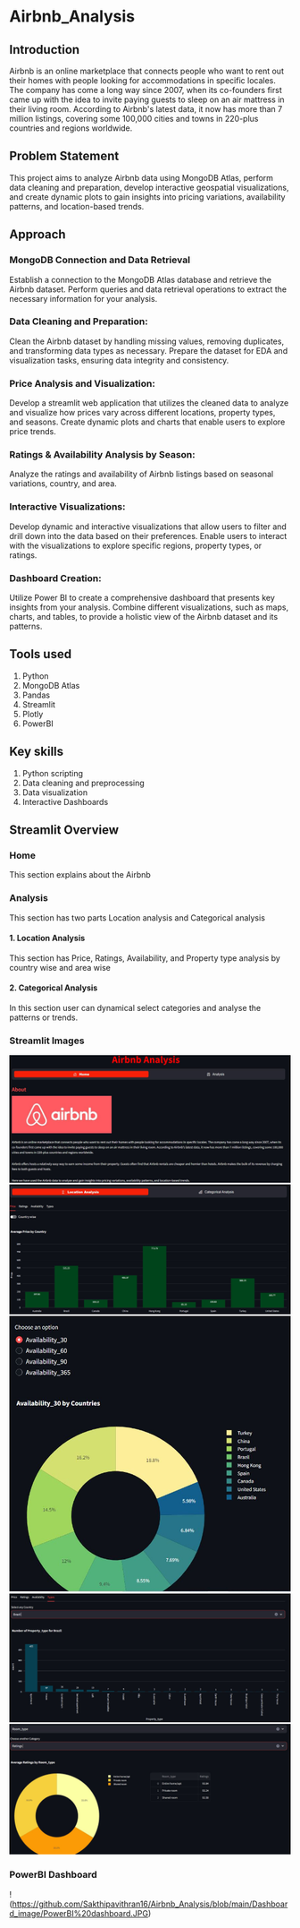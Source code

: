 # Airbnb_Analysis


## Introduction
Airbnb is an online marketplace that connects people who want to rent out their homes with people looking for accommodations in specific locales. 
The company has come a long way since 2007, when its co-founders first came up with the idea to invite paying guests to sleep on an air mattress in their living room. 
According to Airbnb's latest data, it now has more than 7 million listings, covering some 100,000 cities and towns in 220-plus countries and regions worldwide.


## Problem Statement
This project aims to analyze Airbnb data using MongoDB Atlas, perform data cleaning and preparation, develop interactive geospatial visualizations, and create dynamic plots to gain insights into pricing variations, availability patterns, and location-based trends.



## Approach

### MongoDB Connection and Data Retrieval
Establish a connection to the MongoDB Atlas database and retrieve the Airbnb dataset. 
Perform queries and data retrieval operations to extract the necessary information for your analysis.

### Data Cleaning and Preparation: 
Clean the Airbnb dataset by handling missing values, removing duplicates, and transforming data types as necessary. 
Prepare the dataset for EDA and visualization tasks, ensuring data integrity and consistency.

### Price Analysis and Visualization: 
Develop a streamlit web application that utilizes the cleaned data to analyze and visualize how prices vary across different locations, property types, and seasons. 
Create dynamic plots and charts that enable users to explore price trends.

### Ratings & Availability Analysis by Season: 
Analyze the ratings and availability of Airbnb listings based on seasonal variations, country, and area. 

### Interactive Visualizations: 
Develop dynamic and interactive visualizations that allow users to filter and drill down into the data based on their preferences. 
Enable users to interact with the visualizations to explore specific regions, property types, or ratings.

### Dashboard Creation: 
Utilize Power BI to create a comprehensive dashboard that presents key insights from your analysis. 
Combine different visualizations, such as maps, charts, and tables, to provide a holistic view of the Airbnb dataset and its patterns.


## Tools used

1. Python
2. MongoDB Atlas
3. Pandas
4. Streamlit
5. Plotly
6. PowerBI


## Key skills

1. Python scripting
2. Data cleaning and preprocessing
3. Data visualization 
4. Interactive Dashboards


## Streamlit Overview

### Home

This section explains about the Airbnb 

### Analysis

This section has two parts Location analysis and Categorical analysis

#### 1. Location Analysis

This section has Price, Ratings, Availability, and Property type analysis by country wise and area wise

#### 2. Categorical Analysis

In this section user can dynamical select categories and analyse the patterns or trends.


### Streamlit Images

![Home](https://github.com/Sakthipavithran16/Airbnb_Analysis/blob/main/Dashboard_image/Home.JPG)
![Price Analysis](https://github.com/Sakthipavithran16/Airbnb_Analysis/blob/main/Dashboard_image/Price.JPG)
![Availabilty Analysis](https://github.com/Sakthipavithran16/Airbnb_Analysis/blob/main/Dashboard_image/availabilty.JPG)
![Property Analysis](https://github.com/Sakthipavithran16/Airbnb_Analysis/blob/main/Dashboard_image/property.JPG)
![Categorical Analysis](https://github.com/Sakthipavithran16/Airbnb_Analysis/blob/main/Dashboard_image/categorical.JPG)

### PowerBI Dashboard

!(https://github.com/Sakthipavithran16/Airbnb_Analysis/blob/main/Dashboard_image/PowerBI%20dashboard.JPG)
